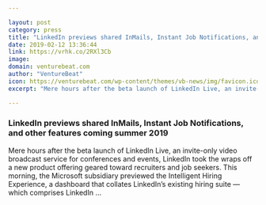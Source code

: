 ```yaml
---

layout: post
category: press
title: "LinkedIn previews shared InMails, Instant Job Notifications, and other features coming summer 2019"
date: 2019-02-12 13:36:44
link: https://vrhk.co/2RXl3Cb
image: 
domain: venturebeat.com
author: "VentureBeat"
icon: https://venturebeat.com/wp-content/themes/vb-news/img/favicon.ico
excerpt: "Mere hours after the beta launch of LinkedIn Live, an invite-only video broadcast service for conferences and events, LinkedIn took the wraps off a new product offering geared toward recruiters and job seekers. This morning, the Microsoft subsidiary previewed the Intelligent Hiring Experience, a dashboard that collates LinkedIn’s existing hiring suite — which comprises LinkedIn …"

---
```


### LinkedIn previews shared InMails, Instant Job Notifications, and other features coming summer 2019

Mere hours after the beta launch of LinkedIn Live, an invite-only video broadcast service for conferences and events, LinkedIn took the wraps off a new product offering geared toward recruiters and job seekers. This morning, the Microsoft subsidiary previewed the Intelligent Hiring Experience, a dashboard that collates LinkedIn’s existing hiring suite — which comprises LinkedIn …